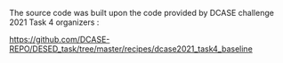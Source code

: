 The source code was built upon the code provided by DCASE challenge 2021 Task 4 organizers :

https://github.com/DCASE-REPO/DESED_task/tree/master/recipes/dcase2021_task4_baseline
